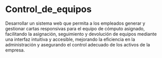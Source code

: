 # Control_de_equipos
Desarrollar un sistema web que permita a los empleados generar y gestionar cartas responsivas para el equipo de cómputo asignado, facilitando la asignación, seguimiento y devolución de equipos mediante una interfaz intuitiva y accesible, mejorando la eficiencia en la administración y asegurando el control adecuado de los activos de la empresa.
